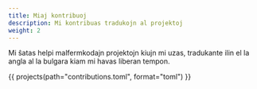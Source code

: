 ```yaml
---
title: Miaj kontribuoj
description: Mi kontribuas tradukojn al projektoj
weight: 2
---
```


Mi ŝatas helpi malfermkodajn projektojn kiujn mi uzas,
tradukante ilin el la angla al la bulgara kiam mi havas liberan tempon.

{{ projects(path="contributions.toml", format="toml") }}
